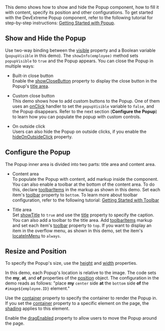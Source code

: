 This demo shows how to show and hide the Popup component, how to fill it with content, specify its position and other configurations. To get started with the DevExtreme Popup component, refer to the following tutorial for step-by-step instructions: [Getting Started with Popup](/Documentation/Guide/UI_Components/Popup/Getting_Started_with_Popup/).

## Show and Hide the Popup

Use two-way binding between the [visible](/Documentation/ApiReference/UI_Components/dxPopup/Configuration/#visible) property and a Boolean variable (`popupVisible` in this demo). The `showInfo(employee)` method sets `popupVisible` to `true` and the Popup appears. You can close the Popup in multiple ways:

- Built-in close button    
Enable the [showCloseButton](/Documentation/ApiReference/UI_Components/dxPopup/Configuration/#showCloseButton) property to display the close button in the Popup's [title area](/Documentation/ApiReference/UI_Components/dxPopup/Configuration/#showTitle).

- Custom close button    
This demo shows how to add custom buttons to the Popup. One of them uses an [onClick](/Documentation/ApiReference/UI_Components/dxButton/Configuration/#onClick) handler to set the `popupVisible` variable to `false`, and the Popup disappears. Refer to the next section (**Configure the Popup**) to learn how you can populate the popup with custom controls.

- On outside click    
Users can also hide the Popup on outside clicks, if you enable the [hideOnOutsideClick](/Documentation/ApiReference/UI_Components/dxPopup/Configuration/#hideOnOutsideClick) property.

## Configure the Popup

The Popup inner area is divided into two parts: title area and content area.

- Content area       
To populate the Popup with content, add markup inside the component. You can also enable a toolbar at the bottom of the content area. To do this, declare [toolbarItems](/Documentation/ApiReference/UI_Components/dxPopup/Configuration/toolbarItems/) in the markup as shown in this demo. Set each item's [toolbar](/Documentation/ApiReference/UI_Components/dxPopup/Configuration/toolbarItems/#toolbar) property to `bottom`. To learn more about toolbar configuration, refer to the following tutorial: [Getting Started with Toolbar](/Documentation/Guide/UI_Components/Toolbar/Getting_Started_with_Toolbar/)

- Title area       
Set [showTitle](Documentation/ApiReference/UI_Components/dxPopup/Configuration/#showTitle) to `true` and use the [title](/Documentation/ApiReference/UI_Components/dxPopup/Configuration/#title) property to specify the caption. You can also add a toolbar to the title area. Add [toolbarItems](/Documentation/ApiReference/UI_Components/dxPopup/Configuration/toolbarItems/) markup and set each item's [toolbar](/Documentation/ApiReference/UI_Components/dxPopup/Configuration/toolbarItems/#toolbar) property to `top`. If you want to display an item in the overflow menu, as shown in this demo, set the item's [locateInMenu](/Documentation/ApiReference/UI_Components/dxPopup/Configuration/toolbarItems/#locateInMenu) to `always`.

## Resize and Position

To specify the Popup's size, use the [height](/Documentation/ApiReference/UI_Components/dxPopup/Configuration/#height) and [width](/Documentation/ApiReference/UI_Components/dxPopup/Configuration/#width) properties.

In this demo, each Popup's location is relative to the image. The code sets the **my**, **at**, and **of** properties of the [position](/Documentation/ApiReference/UI_Components/dxPopup/Configuration/#position) object. The configuration in the demo reads as follows: "place **my** `center` side **at** the `bottom` side **of** the `#image${employee.ID}` element."

Use the [container](/Documentation/ApiReference/UI_Components/dxPopup/Configuration/#container) property to specify the container to render the Popup in. If you set the [container](/Documentation/ApiReference/UI_Components/dxPopup/Configuration/#container) property to a specific element on the page, the [shading](/Documentation/ApiReference/UI_Components/dxPopup/Configuration/#shading) applies to this element.

Enable the [dragEnabled](/Documentation/ApiReference/UI_Components/dxPopup/Configuration/#dragEnabled) property to allow users to move the Popup around the page.